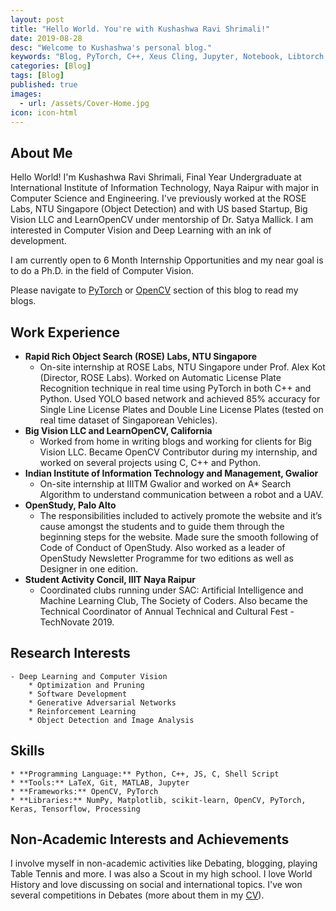 ```yaml
---
layout: post
title: "Hello World. You're with Kushashwa Ravi Shrimali!"
date: 2019-08-28
desc: "Welcome to Kushashwa's personal blog."
keywords: "Blog, PyTorch, C++, Xeus Cling, Jupyter, Notebook, Libtorch, OpenCV"
categories: [Blog]
tags: [Blog]
published: true
images:
  - url: /assets/Cover-Home.jpg
icon: icon-html
---
```


## About Me

Hello World! I'm Kushashwa Ravi Shrimali, Final Year Undergraduate at International Institute of Information Technology, Naya Raipur with major in Computer Science and Engineering. I've previously worked at the ROSE Labs, NTU Singapore (Object Detection) and with US based Startup, Big Vision LLC and LearnOpenCV under mentorship of Dr. Satya Mallick. I am interested in Computer Vision and Deep Learning with an ink of development. 

I am currently open to 6 Month Internship Opportunities and my near goal is to do a Ph.D. in the field of Computer Vision.

Please navigate to <a href="https://krshrimali.github.io/pytorch/">PyTorch</a> or <a href="https://krshrimali.github.io/opencv/">OpenCV</a> section of this blog to read my blogs.

## Work Experience

- **Rapid Rich Object Search (ROSE) Labs, NTU Singapore** 
    - On-site internship at ROSE Labs, NTU Singapore under Prof. Alex Kot (Director, ROSE Labs). Worked on Automatic License Plate Recognition technique in real time using PyTorch in both C++ and Python. Used YOLO based network and achieved 85% accuracy for Single Line License Plates and Double Line License Plates (tested on real time dataset of Singaporean Vehicles).
- **Big Vision LLC and LearnOpenCV, California**
	- Worked from home in writing blogs and working for clients for Big Vision LLC. Became OpenCV Contributor during my internship, and worked on several projects using C, C++ and Python.
- **Indian Institute of Information Technology and Management, Gwalior** 
	- On-site internship at IIITM Gwalior and worked on A* Search Algorithm to understand communication between a robot and a UAV.
- **OpenStudy, Palo Alto**
	- The responsibilities included to actively promote the website and it’s cause amongst the students and to guide them through the beginning steps for the website. Made sure the smooth following of Code of Conduct of OpenStudy. Also worked as a leader of OpenStudy Newsletter Programme for two editions as well as Designer in one edition.
- **Student Activity Concil, IIIT Naya Raipur**
	- Coordinated clubs running under SAC: Artificial Intelligence and Machine Learning Club, The Society of Coders. Also became the Technical Coordinator of Annual Technical and Cultural Fest - TechNovate 2019.

## Research Interests
	
	- Deep Learning and Computer Vision
		* Optimization and Pruning
		* Software Development
		* Generative Adversarial Networks
		* Reinforcement Learning
		* Object Detection and Image Analysis

## Skills
	
	* **Programming Language:** Python, C++, JS, C, Shell Script
	* **Tools:** LaTeX, Git, MATLAB, Jupyter
	* **Frameworks:** OpenCV, PyTorch
	* **Libraries:** NumPy, Matplotlib, scikit-learn, OpenCV, PyTorch, Keras, Tensorflow, Processing

## Non-Academic Interests and Achievements

I involve myself in non-academic activities like Debating, blogging, playing Table Tennis and more. I was also a Scout in my high school. I love World History and love discussing on social and international topics. I've won several competitions in Debates (more about them in my <a href="https://krshrimali.github.io/resume.pdf">CV</a>).